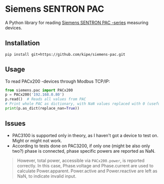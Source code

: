 # Siemens SENTRON PAC

A Python library for reading [Siemens SENTRON PAC -series](http://w3.siemens.com/powerdistribution/global/en/lv/product-portfolio/sentron/measuring-devices-energy-monitoring/measuring-devices/7kt-pac3200-measuring-devices/pages/7km-pac3200-measuring-devices.aspx) measuring devices.

## Installation
```
pip install git+https://github.com/kipe/siemens-pac.git
```

## Usage
To read PACx200 -devices through Modbus TCP/IP:
```python
from siemens.pac import PACx200
p = PACx200('192.168.0.80')
p.read()  # Reads all values from PAC
# Print whole PAC as dictionary, with NaN values replaced with 0 (useful for JSON dumping).
print(p.as_dict(replace_nan=True))
```

## Issues
- PAC3100 is supported only in theory, as I haven't got a device to test on. Might or might not work.
- According to tests done on PAC3200, if only one (might be also only two?) phase is connected, phase specific powers are reported as NaN.

> However, total power, accessible via `PACx200.power`, is reported correctly.
> In this case, Phase.voltage and Phase.current are used to calculate Power.apparent.
> Power.active and Power.reactive are left as NaN, to indicate invalid input.
